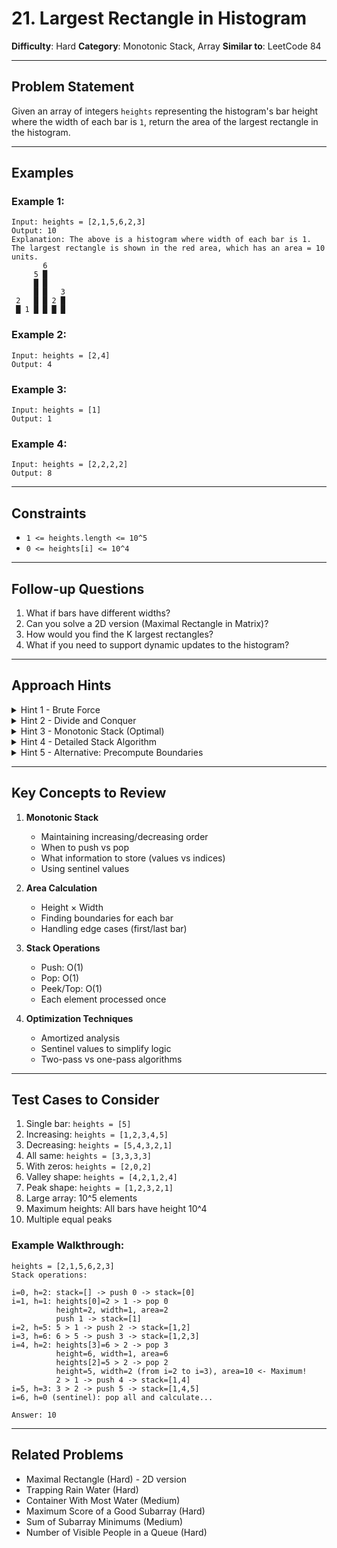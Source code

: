# 21. Largest Rectangle in Histogram

**Difficulty**: Hard
**Category**: Monotonic Stack, Array
**Similar to**: LeetCode 84

---

## Problem Statement

Given an array of integers `heights` representing the histogram's bar height where the width of each bar is `1`, return the area of the largest rectangle in the histogram.

---

## Examples

### Example 1:
```
Input: heights = [2,1,5,6,2,3]
Output: 10
Explanation: The above is a histogram where width of each bar is 1.
The largest rectangle is shown in the red area, which has an area = 10 units.
       6
     5 █
     █ █
     █ █   3
 2   █ █ 2 █
 █ 1 █ █ █ █
```

### Example 2:
```
Input: heights = [2,4]
Output: 4
```

### Example 3:
```
Input: heights = [1]
Output: 1
```

### Example 4:
```
Input: heights = [2,2,2,2]
Output: 8
```

---

## Constraints

- `1 <= heights.length <= 10^5`
- `0 <= heights[i] <= 10^4`

---

## Follow-up Questions

1. What if bars have different widths?
2. Can you solve a 2D version (Maximal Rectangle in Matrix)?
3. How would you find the K largest rectangles?
4. What if you need to support dynamic updates to the histogram?

---

## Approach Hints

<details>
<summary>Hint 1 - Brute Force</summary>

For each bar, expand left and right to find the largest rectangle with that bar's height:
```python
max_area = 0
for i in range(len(heights)):
    left = i
    while left > 0 and heights[left-1] >= heights[i]:
        left -= 1

    right = i
    while right < len(heights)-1 and heights[right+1] >= heights[i]:
        right += 1

    width = right - left + 1
    area = heights[i] * width
    max_area = max(max_area, area)
```

- Time: O(n²)
- Space: O(1)
</details>

<details>
<summary>Hint 2 - Divide and Conquer</summary>

Similar to merge sort:
1. Find the minimum height in current range
2. The answer is maximum of:
   - Area with minimum height: min_height × width
   - Largest rectangle in left subarray
   - Largest rectangle in right subarray

- Time: O(n log n) average, O(n²) worst case
- Space: O(log n) for recursion
</details>

<details>
<summary>Hint 3 - Monotonic Stack (Optimal)</summary>

Use a stack to maintain bars in increasing order of height:
1. If current bar is higher than stack top, push it
2. If current bar is lower, pop bars and calculate area:
   - For each popped bar, it's the minimum height
   - Width: current_index - stack_top_after_pop - 1
3. Process remaining bars in stack at the end

Key insight: When we pop a bar, we know the boundaries where it was the minimum height.

- Time: O(n)
- Space: O(n)
</details>

<details>
<summary>Hint 4 - Detailed Stack Algorithm</summary>

```python
def largest_rectangle(heights):
    stack = []  # Stores indices
    max_area = 0
    heights = heights + [0]  # Add sentinel to process all bars

    for i, h in enumerate(heights):
        while stack and heights[stack[-1]] > h:
            # Pop and calculate area
            height_index = stack.pop()
            height = heights[height_index]

            # Width calculation
            if stack:
                width = i - stack[-1] - 1
            else:
                width = i

            area = height * width
            max_area = max(max_area, area)

        stack.append(i)

    return max_area
```

Why this works:
- Stack maintains increasing heights
- When we pop, the popped bar is bounded by:
  - Left: previous bar in stack (first bar smaller on left)
  - Right: current bar (first bar smaller on right)
- Width is the span where popped bar is minimum

- Time: O(n) - each element pushed and popped once
- Space: O(n) - stack size
</details>

<details>
<summary>Hint 5 - Alternative: Precompute Boundaries</summary>

For each bar, precompute:
- `left[i]`: index of first bar to left with height < heights[i]
- `right[i]`: index of first bar to right with height < heights[i]

Then: `area[i] = heights[i] * (right[i] - left[i] - 1)`

This is essentially what the stack does implicitly.

- Time: O(n)
- Space: O(n)
</details>

---

## Key Concepts to Review

1. **Monotonic Stack**
   - Maintaining increasing/decreasing order
   - When to push vs pop
   - What information to store (values vs indices)
   - Using sentinel values

2. **Area Calculation**
   - Height × Width
   - Finding boundaries for each bar
   - Handling edge cases (first/last bar)

3. **Stack Operations**
   - Push: O(1)
   - Pop: O(1)
   - Peek/Top: O(1)
   - Each element processed once

4. **Optimization Techniques**
   - Amortized analysis
   - Sentinel values to simplify logic
   - Two-pass vs one-pass algorithms

---

## Test Cases to Consider

1. Single bar: `heights = [5]`
2. Increasing: `heights = [1,2,3,4,5]`
3. Decreasing: `heights = [5,4,3,2,1]`
4. All same: `heights = [3,3,3,3]`
5. With zeros: `heights = [2,0,2]`
6. Valley shape: `heights = [4,2,1,2,4]`
7. Peak shape: `heights = [1,2,3,2,1]`
8. Large array: 10^5 elements
9. Maximum heights: All bars have height 10^4
10. Multiple equal peaks

### Example Walkthrough:
```
heights = [2,1,5,6,2,3]
Stack operations:

i=0, h=2: stack=[] -> push 0 -> stack=[0]
i=1, h=1: heights[0]=2 > 1 -> pop 0
          height=2, width=1, area=2
          push 1 -> stack=[1]
i=2, h=5: 5 > 1 -> push 2 -> stack=[1,2]
i=3, h=6: 6 > 5 -> push 3 -> stack=[1,2,3]
i=4, h=2: heights[3]=6 > 2 -> pop 3
          height=6, width=1, area=6
          heights[2]=5 > 2 -> pop 2
          height=5, width=2 (from i=2 to i=3), area=10 <- Maximum!
          2 > 1 -> push 4 -> stack=[1,4]
i=5, h=3: 3 > 2 -> push 5 -> stack=[1,4,5]
i=6, h=0 (sentinel): pop all and calculate...

Answer: 10
```

---

## Related Problems

- Maximal Rectangle (Hard) - 2D version
- Trapping Rain Water (Hard)
- Container With Most Water (Medium)
- Maximum Score of a Good Subarray (Hard)
- Sum of Subarray Minimums (Medium)
- Number of Visible People in a Queue (Hard)
